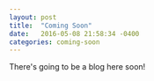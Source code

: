 ```yaml
---
layout: post
title:  "Coming Soon"
date:   2016-05-08 21:58:34 -0400
categories: coming-soon 
---
```

There's going to be a blog here soon!
